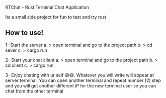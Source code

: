 RTChat - Rust Terminal Chat Application

Its a small side project for fun to test and try rust

## How to use!

1- Start the server
a. > open terminal and  go to the project path
b. >  cd sever
c. >  cargo run

2- Start your chat client
a. > open terminal and  go to the project path
b. >  cd client
c. >  cargo run

3- Enjoy chating with ur self 😅😅. Whatever you will write will appear at server terminal. You can open another terminal and repeat number (2) step and you will get another different iP for the new terminal user so you can chat from the other terminal
